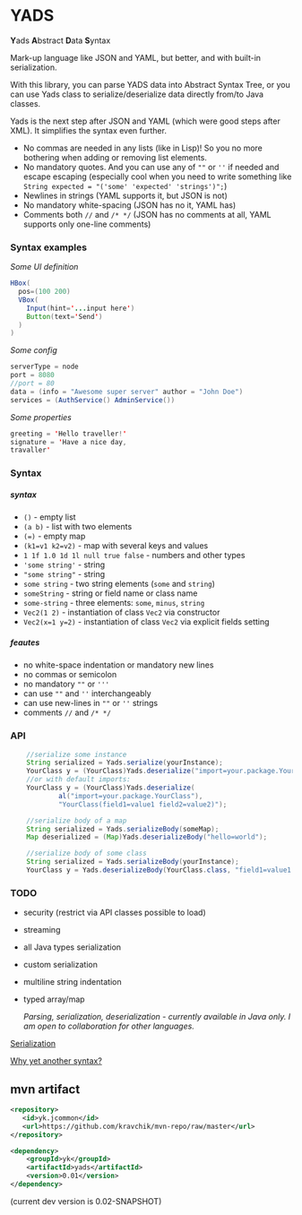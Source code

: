 YADS
=======

**Y**ads **A**bstract **D**ata **S**yntax

Mark-up language like JSON and YAML, but better, and with built-in serialization.

With this library, you can parse YADS data into Abstract Syntax Tree, or you can use Yads class to serialize/deserialize data directly from/to Java classes.

Yads is the next step after JSON and YAML (which were good steps after XML). It simplifies the syntax even further.
* No commas are needed in any lists (like in Lisp)! So you no more bothering when adding or removing list elements.
* No mandatory quotes. And you can use any of `""` or `''` if needed and escape escaping (especially cool when you need to write something like ```String expected = "('some' 'expected' 'strings')";```)
* Newlines in strings (YAML supports it, but JSON is not)
* No mandatory white-spacing  (JSON has no it, YAML has)
* Comments both `//` and `/* */` (JSON has no comments at all, YAML supports only one-line comments)

### Syntax examples

*Some UI definition*
```Java
HBox(
  pos=(100 200)
  VBox(
    Input(hint='...input here')
    Button(text='Send')
  )
)
```
*Some config*
```Java
serverType = node
port = 8080
//port = 80
data = (info = "Awesome super server" author = "John Doe")
services = (AuthService() AdminService())
```
*Some properties*
```Java
greeting = 'Hello traveller!'
signature = 'Have a nice day,
travaller'
```
### Syntax

##### syntax
* `()` - empty list
* `(a b)` - list with two elements
* `(=)` - empty map
* `(k1=v1 k2=v2)` - map with several keys and values
* `1 1f 1.0 1d 1l null true false` - numbers and other types
* `'some string'` - string
* `"some string"` - string
* `some string` - two string elements (`some` and `string`)
* `someString` - string or field name or class name
* `some-string` - three elements: `some`, `minus`, `string`
* `Vec2(1 2)` - instantiation of class `Vec2` via constructor
* `Vec2(x=1 y=2)` - instantiation of class `Vec2` via explicit fields setting

##### feautes
* no white-space indentation or mandatory new lines
* no commas or semicolon
* no mandatory `""` or `'''`
* can use `""`  and `''` interchangeably
* can use new-lines in `""` or `''` strings
* comments `//` and `/* */`  

### API
```Java
    //serialize some instance
    String serialized = Yads.serialize(yourInstance);
    YourClass y = (YourClass)Yads.deserialize("import=your.package.YourClass YourClass(field1=value1 field2=value2)");
    //or with default imports:
    YourClass y = (YourClass)Yads.deserialize(
            al("import=your.package.YourClass"), 
            "YourClass(field1=value1 field2=value2)");

    //serialize body of a map
    String serialized = Yads.serializeBody(someMap);
    Map deserialized = (Map)Yads.deserializeBody("hello=world");

    //serialize body of some class
    String serialized = Yads.serializeBody(yourInstance);
    YourClass y = Yads.deserializeBody(YourClass.class, "field1=value1 field2=value2");
```

### TODO

* security (restrict via API classes possible to load)
* streaming
* all Java types serialization
* custom serialization
* multiline string indentation
* typed array/map

  *Parsing, serialization, deserialization - currently available in Java only. I am open to collaboration for other languages.*

[Serialization](serialization.md)

[Why yet another syntax?](why-another.md)

## mvn artifact
```xml
<repository>
   <id>yk.jcommon</id>
   <url>https://github.com/kravchik/mvn-repo/raw/master</url>
</repository>

<dependency>
    <groupId>yk</groupId>
    <artifactId>yads</artifactId>
    <version>0.01</version>
</dependency>
```
(current dev version is 0.02-SNAPSHOT)


